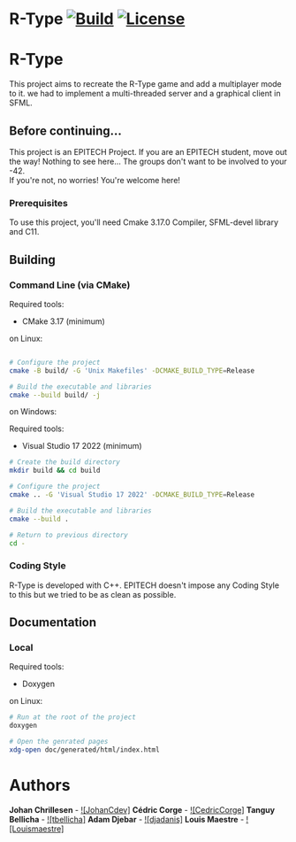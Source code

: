 R-Type
[![Build](https://img.shields.io/github/workflow/status/JohanCDev/R-Type/Build)](https://github.com/JohanCDev/Bomberman/actions/workflows/build.yml)
[![License](https://img.shields.io/github/license/JohanCDev/R-Type)](https://github.com/JohanCDev/R-Type)
====

# R-Type

This project aims to recreate the R-Type game and add a multiplayer mode to it. we had to implement a multi-threaded server and a graphical client in SFML.

## Before continuing...

This project is an EPITECH Project. If you are an EPITECH student, move out the way! Nothing to see here... The groups don't want to be involved to your -42.<br/>If you're not, no worries! You're welcome here!

### Prerequisites

To use this project, you'll need Cmake 3.17.0 Compiler, SFML-devel library and C11.

## Building

### Command Line (via CMake)

Required tools:

- CMake 3.17 (minimum)

on Linux:

```sh

# Configure the project
cmake -B build/ -G 'Unix Makefiles' -DCMAKE_BUILD_TYPE=Release

# Build the executable and libraries
cmake --build build/ -j
```

on Windows:

Required tools:

- Visual Studio 17 2022 (minimum)

```sh
# Create the build directory
mkdir build && cd build

# Configure the project
cmake .. -G 'Visual Studio 17 2022' -DCMAKE_BUILD_TYPE=Release

# Build the executable and libraries
cmake --build .

# Return to previous directory
cd -
```

### Coding Style

R-Type is developed with C++. EPITECH doesn't impose any Coding Style to this but we tried to be as clean as possible.

## Documentation

### Local

Required tools:

- Doxygen

on Linux:

```sh
# Run at the root of the project
doxygen

# Open the genrated pages
xdg-open doc/generated/html/index.html
```

# Authors

**Johan Chrillesen** - [![JohanCdev]](https://github.com/JohanCDev)
**Cédric Corge** - [![CedricCorge]](https://github.com/CedricCORGE)
**Tanguy Bellicha** - [![tbellicha]](https://github.com/tbellicha)
**Adam Djebar** - [![djadanis]](https://github.com/djadanis)
**Louis Maestre** - [![Louismaestre]](https://github.com/Louismaestre)
